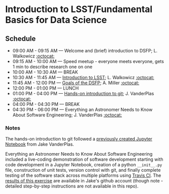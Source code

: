 # Introduction to LSST/Fundamental Basics for Data Science

## Schedule

 * 09:00 AM - 09:15 AM — Welcome and (brief) introduction to DSFP; L. Walkowicz [:octocat:](https://github.com/lmwalkowicz)
 * 09:15 AM - 10:00 AM — Speed meetup - everyone meets everyone, gets 1 min to describe research one on one
 * 10:00 AM - 10:30 AM — BREAK
 * 10:30 AM - 11:45 AM — [Introduction to LSST](https://github.com/LSSTC-DSFP/LSSTC-DSFP-Sessions/blob/master/Session1/Day1/LSST_Overview.pdf); L. Walkowicz [:octocat:](https://github.com/lmwalkowicz)
 * 11:45 AM - 12:00 PM — [Goals of the DSFP](https://github.com/LSSTC-DSFP/LSSTC-DSFP-Sessions/blob/master/Session1/Day1/DSFP_Goals.pdf); A. Miller [:octocat:](https://github.com/adamamiller)
 * 12:00 PM - 01:00 PM — LUNCH
 * 01:00 PM - 04:00 PM — [Hands-on introduction to git](https://github.com/jakevdp/git-intro/blob/master/git-intro.ipynb); J. VanderPlas [:octocat:](https://github.com/jakevdp)
 * 04:00 PM - 04:30 PM — BREAK
 * 04:30 PM - 06:00 PM — Everything an Astronomer Needs to Know About Software Engineering; J. VanderPlas [:octocat:](https://github.com/jakevdp)

### Notes

The hands-on introduction to git followed a [previously created Jupyter Notebook](https://github.com/jakevdp/git-intro/blob/master/git-intro.ipynb) from Jake VanderPlas.

Everything an Astronomer Needs to Know About Software Engineering included a live-coding demonstration of software development starting with code development in a Jupyter Notebook, creation of a python `__init__.py` file, construction of unit tests, version control with git, and finally complete testing of the software stack across multiple platforms using [Travis CI](https://travis-ci.org/). The [results of this exercise](https://github.com/jakevdp/DSFP-demo) are available in Jake's github account (though note - detailed step-by-step instructions are not available in this repo).
